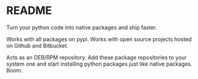 README
======

Turn your python code into native packages and ship faster.

Works with all packages on pypi. Works with open source projects
hosted on Github and Bitbucket.

Acts as an DEB/RPM repository. Add these package repositories
to your system one and start installing python packages
just like native packages. Boom.

